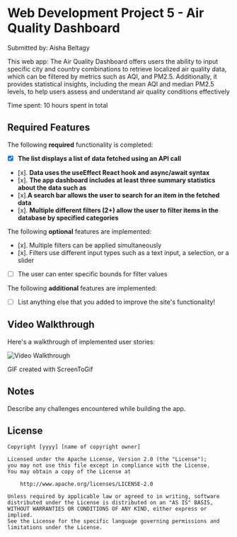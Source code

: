 # Web Development Project 5 - Air Quality Dashboard

Submitted by: Aisha Beltagy

This web app: 
The Air Quality Dashboard offers users the ability to input specific city and country combinations to retrieve localized air quality data, which can be filtered by metrics such as AQI, and PM2.5. Additionally, it provides statistical insights,
including the mean AQI and median PM2.5 levels, to help users assess and understand air quality conditions effectively

Time spent: 10 hours spent in total

## Required Features

The following **required** functionality is completed:

-  [x] **The list displays a list of data fetched using an API call**
-  [x]. **Data uses the useEffect React hook and async/await syntax**
-  [x]. **The app dashboard includes at least three summary statistics about the data such as**
-  [x].**A search bar allows the user to search for an item in the fetched data**
-  [x]. **Multiple different filters (2+) allow the user to filter items in the database by specified categories**

The following **optional** features are implemented:

-  [x]. Multiple filters can be applied simultaneously
-  [x]. Filters use different input types such as a text input, a selection, or a slider
- [ ] The user can enter specific bounds for filter values

The following **additional** features are implemented:

* [ ] List anything else that you added to improve the site's functionality!

## Video Walkthrough

Here's a walkthrough of implemented user stories:

<img src='http://i.imgur.com/link/to/your/gif/file.gif' title='Video Walkthrough' width='' alt='Video Walkthrough' />

<!-- Replace this with whatever GIF tool you used! -->
GIF created with ScreenToGif  
<!-- Recommended tools:
[Kap](https://getkap.co/) for macOS
[ScreenToGif](https://www.screentogif.com/) for Windows
[peek](https://github.com/phw/peek) for Linux. -->

## Notes

Describe any challenges encountered while building the app.

## License

    Copyright [yyyy] [name of copyright owner]

    Licensed under the Apache License, Version 2.0 (the "License");
    you may not use this file except in compliance with the License.
    You may obtain a copy of the License at

        http://www.apache.org/licenses/LICENSE-2.0

    Unless required by applicable law or agreed to in writing, software
    distributed under the License is distributed on an "AS IS" BASIS,
    WITHOUT WARRANTIES OR CONDITIONS OF ANY KIND, either express or implied.
    See the License for the specific language governing permissions and
    limitations under the License.
